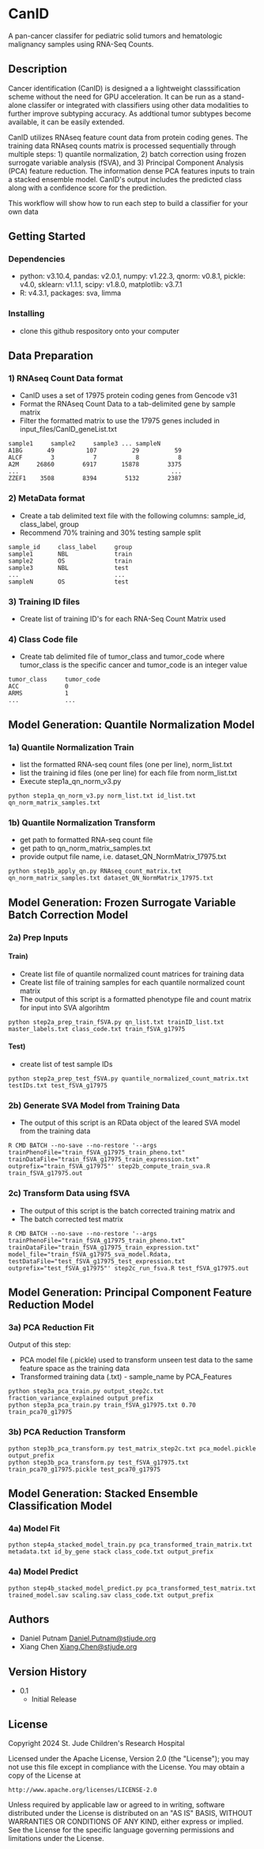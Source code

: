 # CanID
A pan-cancer classifer for pediatric solid tumors and hematologic malignancy samples using RNA-Seq Counts.

## Description

Cancer identification (CanID) is designed a a lightweight classsification scheme without the need for GPU acceleration.  It can be run as a stand-alone classifer or integrated with classifiers using other data modalities to further improve subtyping accuracy.  As addtional tumor subtypes become available, it can be easily extended.

CanID utilizes RNAseq feature count data from protein coding genes.  The training data RNAseq counts matrix is processed sequentially through multiple steps: 1) quantile normalization, 2) batch correction using frozen surrogate variable analysis (fSVA), and 3) Principal Component Analysis (PCA) feature reduction.  The information dense PCA features inputs to train a stacked ensemble model.  CanID's output includes the predicted class along with a confidence score for the prediction.

This workflow will show how to run each step to build a classifier for your own data

## Getting Started

### Dependencies

* python: v3.10.4,  pandas: v2.0.1, numpy: v1.22.3, qnorm: v0.8.1, pickle: v4.0, sklearn: v1.1.1, scipy: v1.8.0, matplotlib: v3.7.1
* R: v4.3.1, packages: sva, limma

### Installing

* clone this github respository onto your computer

## Data Preparation
### 1) RNAseq Count Data format

* CanID uses a set of 17975 protein coding genes from Gencode v31
* Format the RNAseq Count Data to a tab-delimited gene by sample matrix
* Filter the formatted matrix to use the 17975 genes included in input_files/CanID_geneList.txt

```
sample1     sample2     sample3 ... sampleN
A1BG       49         107          29          59
ALCF        3           7           8           8
A2M     26860        6917       15878        3375
...                                           ...
ZZEF1    3508        8394        5132        2387
```

### 2) MetaData format

* Create a tab delimited text file with the following columns: sample_id, class_label, group
* Recommend 70% training and 30% testing sample split
```
sample_id     class_label     group
sample1       NBL             train
sample2       OS              train
sample3       NBL             test
...                           ...
sampleN       OS              test
```

### 3) Training ID files

* Create list of training ID's for each RNA-Seq Count Matrix used

### 4) Class Code file
* Create tab delimited file of tumor_class and tumor_code where tumor_class is the specific cancer and tumor_code is an integer value
```
tumor_class     tumor_code
ACC             0
ARMS            1
...             ...
``` 

## Model Generation: Quantile Normalization Model
### 1a) Quantile Normalization Train

* list the formatted RNA-seq count files (one per line), norm_list.txt
* list the training id files (one per line) for each file from norm_list.txt
* Execute step1a_qn_norm_v3.py
```
python step1a_qn_norm_v3.py norm_list.txt id_list.txt qn_norm_matrix_samples.txt
``` 

### 1b) Quantile Normalization Transform

* get path to formatted RNA-seq count file
* get path to qn_norm_matrix_samples.txt
* provide output file name, i.e. dataset_QN_NormMatrix_17975.txt
```
python step1b_apply_qn.py RNAseq_count_matrix.txt qn_norm_matrix_samples.txt dataset_QN_NormMatrix_17975.txt
```
## Model Generation: Frozen Surrogate Variable Batch Correction Model
### 2a) Prep Inputs
#### Train)
* Create list file of quantile normalized count matrices for training data
* Create list file of training samples for each quantile normalized count matrix
* The output of this script is a formatted phenotype file and count matrix for input into SVA algorihtm
```
python step2a_prep_train_fSVA.py qn_list.txt trainID_list.txt master_labels.txt class_code.txt train_fSVA_g17975
```
#### Test)
* create list of test sample IDs
```
python step2a_prep_test_fSVA.py quantile_normalized_count_matrix.txt testIDs.txt test_fSVA_g17975
```
### 2b) Generate SVA Model from Training Data
* The output of this script is an RData object of the leared SVA model from the training data 
```
R CMD BATCH --no-save --no-restore '--args trainPhenoFile="train_fSVA_g17975_train_pheno.txt" trainDataFile="train_fSVA_g17975_train_expression.txt" outprefix="train_fSVA_g17975"' step2b_compute_train_sva.R train_fSVA_g17975.out
```

### 2c) Transform Data using fSVA
* The output of this script is the batch corrected training matrix and
* The batch corrected test matrix
```
R CMD BATCH --no-save --no-restore '--args trainPhenoFile="train_fSVA_g17975_train_pheno.txt" trainDataFile="train_fSVA_g17975_train_expression.txt" model_file="train_fSVA_g17975_sva_model.Rdata, testDataFile="test_fSVA_g17975_test_expression.txt outprefix="test_fSVA_g17975"' step2c_run_fsva.R test_fSVA_g17975.out
```

## Model Generation: Principal Component Feature Reduction Model
### 3a) PCA Reduction Fit
Output of this step:
* PCA model file (.pickle) used to transform unseen test data to the same feature space as the training data
* Transformed training data (.txt) - sample_name by PCA_Features
```
python step3a_pca_train.py output_step2c.txt fraction_variance_explained output_prefix
python step3a_pca_train.py train_fSVA_g17975.txt 0.70 train_pca70_g17975
```
### 3b) PCA Reduction Transform
```
python step3b_pca_transform.py test_matrix_step2c.txt pca_model.pickle output_prefix
python step3b_pca_transform.py test_fSVA_g17975.txt train_pca70_g17975.pickle test_pca70_g17975
```
## Model Generation: Stacked Ensemble Classification Model
### 4a) Model Fit
```
python step4a_stacked_model_train.py pca_transformed_train_matrix.txt metadata.txt id_by_gene stack class_code.txt output_prefix
```
### 4a) Model Predict
```
python step4b_stacked_model_predict.py pca_transformed_test_matrix.txt trained_model.sav scaling.sav class_code.txt output_prefix
```
## Authors

* Daniel Putnam    Daniel.Putnam@stjude.org
* Xiang Chen       Xiang.Chen@stjude.org

## Version History

* 0.1
    * Initial Release

## License
Copyright 2024 St. Jude Children's Research Hospital

Licensed under the Apache License, Version 2.0 (the "License");
you may not use this file except in compliance with the License.
You may obtain a copy of the License at

    http://www.apache.org/licenses/LICENSE-2.0

Unless required by applicable law or agreed to in writing, software
distributed under the License is distributed on an "AS IS" BASIS,
WITHOUT WARRANTIES OR CONDITIONS OF ANY KIND, either express or implied.
See the License for the specific language governing permissions and
limitations under the License.
